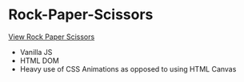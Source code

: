 # Rock-Paper-Scissors

[View Rock Paper Scissors](https://brixsta.github.io/Rock-Paper-Scissors/)
- Vanilla JS
- HTML DOM
- Heavy use of CSS Animations as opposed to using HTML Canvas
